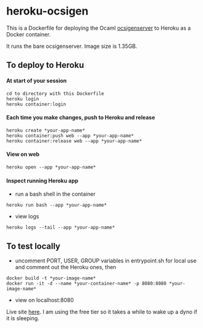 # heroku-ocsigen

This is a Dockerfile for deploying the Ocaml [ocsigenserver](https://ocsigen.org) to Heroku as a Docker container.  

It runs the bare ocsigenserver.  Image size is 1.35GB.

## To deploy to Heroku

#### At start of your session
```
cd to directory with this Dockerfile
heroku login
heroku container:login
```
#### Each time you make changes, push to Heroku and release
```
heroku create *your-app-name*
heroku container:push web --app *your-app-name*
heroku container:release web --app *your-app-name*
```
#### View on web
```
heroku open --app *your-app-name*
```

#### Inspect running Heroku app
- run a bash shell in the container
```
heroku run bash --app *your-app-name*
```
- view logs
```
heroku logs --tail --app *your-app-name*
```

## To test locally

- uncomment PORT, USER, GROUP variables in entrypoint.sh for local use and comment out the Heroku ones, then
```
docker build -t *your-image-name*
docker run -it -d --name *your-container-name* -p 8080:8080 *your-image-name*
```
- view on localhost:8080


Live site [here](https://ocsi-app4.herokuapp.com).  I am using the free tier so it takes a while to wake up a dyno if it is sleeping.



